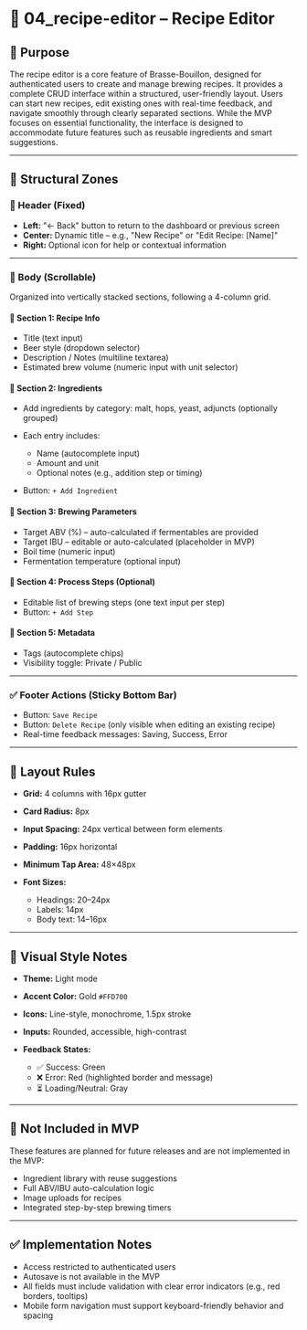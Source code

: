 # 🍺 04\_recipe-editor – Recipe Editor

## 🎯 Purpose

The recipe editor is a core feature of Brasse-Bouillon, designed for authenticated users to create and manage brewing recipes. It provides a complete CRUD interface within a structured, user-friendly layout. Users can start new recipes, edit existing ones with real-time feedback, and navigate smoothly through clearly separated sections. While the MVP focuses on essential functionality, the interface is designed to accommodate future features such as reusable ingredients and smart suggestions.

---

## 🧱 Structural Zones

### 🔼 Header (Fixed)

* **Left:** "← Back" button to return to the dashboard or previous screen
* **Center:** Dynamic title – e.g., "New Recipe" or "Edit Recipe: \[Name]"
* **Right:** Optional icon for help or contextual information

---

### 📄 Body (Scrollable)

Organized into vertically stacked sections, following a 4-column grid.

#### 📌 Section 1: Recipe Info

* Title (text input)
* Beer style (dropdown selector)
* Description / Notes (multiline textarea)
* Estimated brew volume (numeric input with unit selector)

#### 🧂 Section 2: Ingredients

* Add ingredients by category: malt, hops, yeast, adjuncts (optionally grouped)
* Each entry includes:

  * Name (autocomplete input)
  * Amount and unit
  * Optional notes (e.g., addition step or timing)
* Button: `+ Add Ingredient`

#### 🔬 Section 3: Brewing Parameters

* Target ABV (%) – auto-calculated if fermentables are provided
* Target IBU – editable or auto-calculated (placeholder in MVP)
* Boil time (numeric input)
* Fermentation temperature (optional input)

#### 🧪 Section 4: Process Steps (Optional)

* Editable list of brewing steps (one text input per step)
* Button: `+ Add Step`

#### 📎 Section 5: Metadata

* Tags (autocomplete chips)
* Visibility toggle: Private / Public

---

### ✅ Footer Actions (Sticky Bottom Bar)

* Button: `Save Recipe`
* Button: `Delete Recipe` (only visible when editing an existing recipe)
* Real-time feedback messages: Saving, Success, Error

---

## 📄 Layout Rules

* **Grid:** 4 columns with 16px gutter
* **Card Radius:** 8px
* **Input Spacing:** 24px vertical between form elements
* **Padding:** 16px horizontal
* **Minimum Tap Area:** 48×48px
* **Font Sizes:**

  * Headings: 20–24px
  * Labels: 14px
  * Body text: 14–16px

---

## 🎨 Visual Style Notes

* **Theme:** Light mode
* **Accent Color:** Gold `#FFD700`
* **Icons:** Line-style, monochrome, 1.5px stroke
* **Inputs:** Rounded, accessible, high-contrast
* **Feedback States:**

  * ✅ Success: Green
  * ❌ Error: Red (highlighted border and message)
  * ⏳ Loading/Neutral: Gray

---

## 🚫 Not Included in MVP

These features are planned for future releases and are not implemented in the MVP:

* Ingredient library with reuse suggestions
* Full ABV/IBU auto-calculation logic
* Image uploads for recipes
* Integrated step-by-step brewing timers

---

## ✅ Implementation Notes

* Access restricted to authenticated users
* Autosave is not available in the MVP
* All fields must include validation with clear error indicators (e.g., red borders, tooltips)
* Mobile form navigation must support keyboard-friendly behavior and spacing
